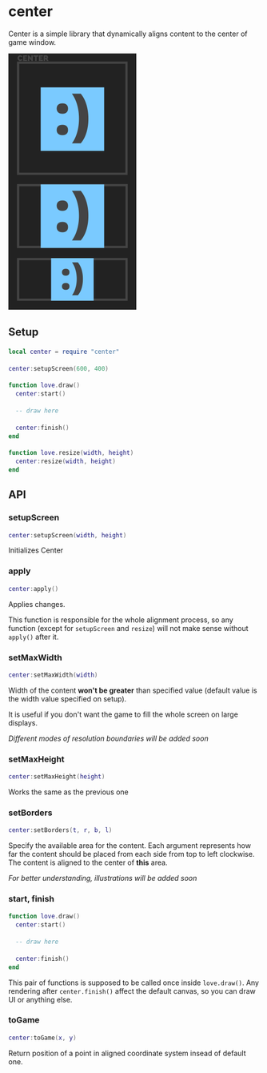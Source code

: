 # center
Center is a simple library that dynamically aligns content to the center of game window.

<img src="https://github.com/S-Walrus/center/blob/master/screenshots/center.png?raw=true" width="256">

## Setup

```lua
local center = require "center"

center:setupScreen(600, 400)

function love.draw()
  center:start()
  
  -- draw here
  
  center:finish()
end

function love.resize(width, height)
  center:resize(width, height)
end
```

## API

### setupScreen
```lua
center:setupScreen(width, height)
```
Initializes Center

### apply
```lua
center:apply()
```
Applies changes.

This function is responsible for the whole alignment process, so any function (except for `setupScreen` and `resize`) will not make sense without `apply()` after it.

### setMaxWidth
```lua
center:setMaxWidth(width)
```
Width of the content **won't be greater** than specified value (default value is the width value specified on setup).

It is useful if you don't want the game to fill the whole screen on large displays.

*Different modes of resolution boundaries will be added soon*

### setMaxHeight
```lua
center:setMaxHeight(height)
```
Works the same as the previous one

### setBorders
```lua
center:setBorders(t, r, b, l)
```
Specify the available area for the content.
Each argument represents how far the content should be placed from each side from top to left clockwise.
The content is aligned to the center of **this** area.

*For better understanding, illustrations will be added soon*

### start, finish

```lua
function love.draw()
  center:start()
  
  -- draw here
  
  center:finish()
end
```
This pair of functions is supposed to be called once inside `love.draw()`. Any rendering after `center.finish()` affect the default canvas, so you can draw UI or anything else.

### toGame

```lua
center:toGame(x, y)
```
Return position of a point in aligned coordinate system insead of default one.
